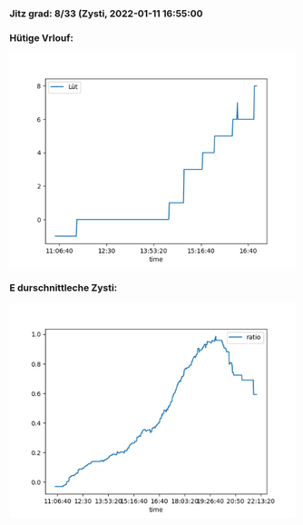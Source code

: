 ### Jitz grad: 8/33 (Zysti, 2022-01-11 16:55:00

### Hütige Vrlouf:
![Graph](Today.png)

### E durschnittleche Zysti:
![Graph](Zysti.png)